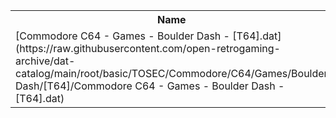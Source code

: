 <table>
<tr><th>Name</th><th>Size</th></tr>
<tr><td>[Commodore C64 - Games - Boulder Dash - [T64].dat](https://raw.githubusercontent.com/open-retrogaming-archive/dat-catalog/main/root/basic/TOSEC/Commodore/C64/Games/Boulder Dash/[T64]/Commodore C64 - Games - Boulder Dash - [T64].dat)</td><td>203833</td></tr>
</table>
